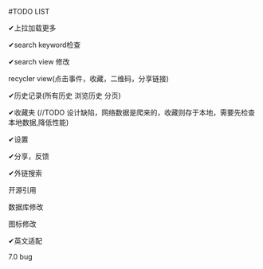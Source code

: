 #TODO LIST

✔上拉加载更多

✔search keyword检查

✔search view 修改

recycler view(点击事件，收藏，二维码，分享链接)

✔历史记录(所有历史 浏览历史 分页)

✔收藏夹
(//TODO 设计缺陷，网络数据是爬来的，收藏则存于本地，需要先检查本地数据,降低性能)


✔设置

✔分享，反馈

✔外链搜索

开源引用

数据库修改

图标修改

✔英文适配

7.0 bug
